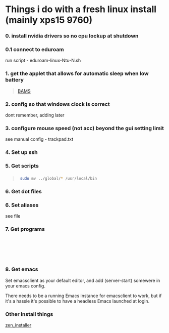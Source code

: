 # Things i do with a fresh linux install (mainly xps15 9760)



### 0. install nvidia drivers so no cpu lockup at shutdown

### 0.1 connect to eduroam
run script - eduroam-linux-Ntu-N.sh

### 1. get the applet that allows for automatic sleep when low battery
>  [BAMS](https://cinnamon-spices.linuxmint.com/applets/view/255)      

### 2. config so that windows clock is correct
dont remember, adding later

### 3. configure mouse speed (not acc) beyond the gui setting limit
see manual  config - trackpad.txt



### 4. Set up ssh


### 5. Get scripts
###
>   ```sh
>    sudo mv ../global/* /usr/local/bin
>   ```

### 6. Get dot files

### 6. Set aliases
see file

### 7. Get programs

<br>
<br>
<br>
<br>


### 8. Get emacs        

Set emacsclient as your default editor, and add (server-start) somewere in your emacs config.

There needs to be a running Emacs instance for emacsclient to work, but if it's a hassle it's possible to have a headless Emacs launched at login.

### Other install things
[zen_installer](https://github.com/spookykidmm/zen_installer)      
